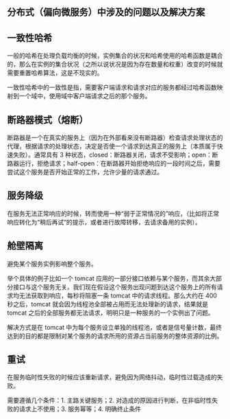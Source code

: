 ## 分布式（偏向微服务）中涉及的问题以及解决方案

## 一致性哈希

一般的哈希在处理负载均衡的时候，实例集合的状况和哈希使用的哈希函数是耦合的，那么在实例的集合状况（之所以说状况是因为存在数量和权重）改变的时候就需要重置哈希算法，这是不现实的。

一致性哈希中的一致性是指，需要客户端请求和请求对应的服务都经过哈希函数映射到一个域中，使用域中客户端请求之后的那个服务。

## 断路器模式（熔断）

断路器是一个在真实的服务上（因为在外部看来没有断路器）检查请求处理状态的代理，根据请求的处理状态，决定是否使一个请求到达真正的服务上（本质属于快速失败）。通常具有 3 种状态，closed：断路器关闭，请求不受影响；open：断路器运行，拒绝请求；half-open：在断路器开始拒绝响应的一段时间之后，需要尝试这个服务是否开始正常的工作，允许少量的请求通过。

## 服务降级

在服务无法正常响应的时候，转而使用一种“弱于正常情况的”响应，（比如将正常响应转化为“稍后再试“的提示，或者进行故障转移，去请求备用的实例）。

## 舱壁隔离

避免某个服务实例影响整个服务。

举个具体的例子比如一个 tomcat 应用的一部分接口依赖与某个服务，而其余大部分接口与这个服务无关。我们现在假设这个服务出现问题到达这个服务上的所有请求均无法获取到响应，每秒将阻塞一条 tomcat 中的请求线程。那么大约在 400 秒之后，tomcat 就会因为线程池全部被占用而无法处理新的请求，结果就是 tomcat 之后的全部服务都无法请求，明明只是一种服务的一个实例出了问题。

解决方式是在 tomcat 中为每个服务设立单独的线程池，或者是信号量计数，最终达到的目的都是限制对某个服务的请求所用的资源占当前服务的整体资源的比例。

## 重试

在服务临时性失败的时候应该重新请求，避免因为网络抖动，临时性过载造成的失败。

需要遵循几个条件：1. 主路关键服务；2. 对造成的原因进行判断，在非临时性失败的请求上不使用；3. 服务幂等；4. 明确终止条件
